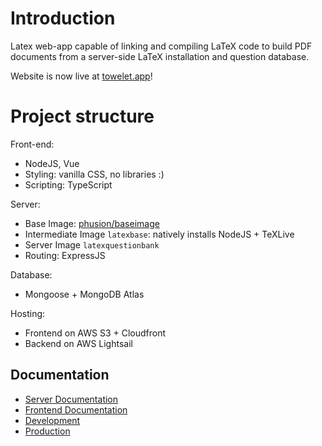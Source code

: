 # Introduction

Latex web-app capable of linking and compiling LaTeX code to build PDF documents from a server-side LaTeX installation and question database.

Website is now live at [towelet.app](towelet.app)!

# Project structure

Front-end:
- NodeJS, Vue
- Styling: vanilla CSS, no libraries :) 
- Scripting: TypeScript

Server:
- Base Image: [phusion/baseimage](https://github.com/phusion/baseimage-docker)
- Intermediate Image `latexbase`: natively installs NodeJS + TeXLive
- Server Image `latexquestionbank`
- Routing: ExpressJS

Database:
- Mongoose + MongoDB Atlas

Hosting:
- Frontend on AWS S3 + Cloudfront
- Backend on AWS Lightsail

## Documentation
- [Server Documentation](./server/README.md)
- [Frontend Documentation](./vue-frontend/README.md)
- [Development](./documentation/Development.md)
- [Production](./documentation/production)